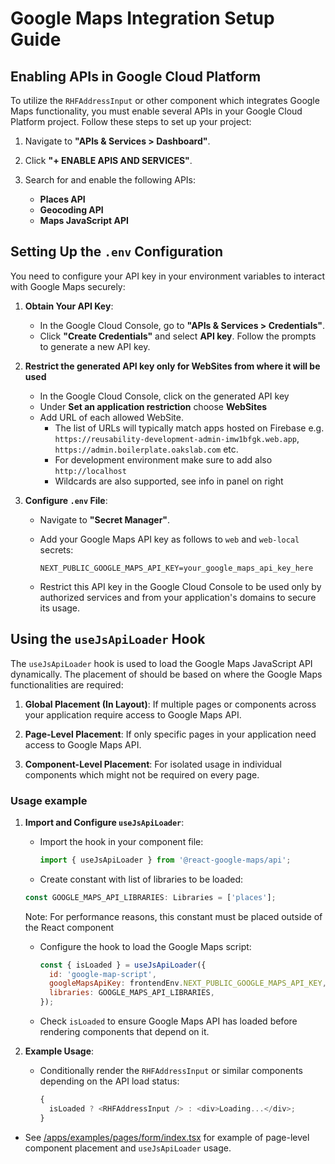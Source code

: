 # Google Maps Integration Setup Guide

## Enabling APIs in Google Cloud Platform

To utilize the `RHFAddressInput` or other component which integrates Google Maps functionality, you must enable several APIs in your Google Cloud Platform project. Follow these steps to set up your project:

1. Navigate to **"APIs & Services > Dashboard"**.

2. Click **"+ ENABLE APIS AND SERVICES"**.

3. Search for and enable the following APIs:
   - **Places API**
   - **Geocoding API**
   - **Maps JavaScript API**

## Setting Up the `.env` Configuration

You need to configure your API key in your environment variables to interact with Google Maps securely:

1. **Obtain Your API Key**:

   - In the Google Cloud Console, go to **"APIs & Services > Credentials"**.
   - Click **"Create Credentials"** and select **API key**. Follow the prompts to generate a new API key.

2. **Restrict the generated API key only for WebSites from where it will be used**

   - In the Google Cloud Console, click on the generated API key
   - Under **Set an application restriction** choose **WebSites**
   - Add URL of each allowed WebSite.
     - The list of URLs will typically match apps hosted on Firebase e.g. `https://reusability-development-admin-imw1bfgk.web.app`, `https://admin.boilerplate.oakslab.com` etc.
     - For development environment make sure to add also `http://localhost`
     - Wildcards are also supported, see info in panel on right

3. **Configure `.env` File**:

   - Navigate to **"Secret Manager"**.
   - Add your Google Maps API key as follows to `web` and `web-local` secrets:

     ```dotenv
     NEXT_PUBLIC_GOOGLE_MAPS_API_KEY=your_google_maps_api_key_here
     ```

   - Restrict this API key in the Google Cloud Console to be used only by authorized services and from your application's domains to secure its usage.

## Using the `useJsApiLoader` Hook

The `useJsApiLoader` hook is used to load the Google Maps JavaScript API dynamically. The placement of should be based on where the Google Maps functionalities are required:

1. **Global Placement (In Layout)**: If multiple pages or components across your application require access to Google Maps API.

2. **Page-Level Placement**: If only specific pages in your application need access to Google Maps API.

3. **Component-Level Placement**: For isolated usage in individual components which might not be required on every page.

### Usage example

1. **Import and Configure `useJsApiLoader`**:

   - Import the hook in your component file:

     ```javascript
     import { useJsApiLoader } from '@react-google-maps/api';
     ```

   - Create constant with list of libraries to be loaded:

   ```javascript
   const GOOGLE_MAPS_API_LIBRARIES: Libraries = ['places'];
   ```

   Note: For performance reasons, this constant must be placed outside of the React component

   - Configure the hook to load the Google Maps script:

     ```javascript
     const { isLoaded } = useJsApiLoader({
       id: 'google-map-script',
       googleMapsApiKey: frontendEnv.NEXT_PUBLIC_GOOGLE_MAPS_API_KEY,
       libraries: GOOGLE_MAPS_API_LIBRARIES,
     });
     ```

   - Check `isLoaded` to ensure Google Maps API has loaded before rendering components that depend on it.

2. **Example Usage**:

   - Conditionally render the `RHFAddressInput` or similar components depending on the API load status:

     ```javascript
     {
       isLoaded ? <RHFAddressInput /> : <div>Loading...</div>;
     }
     ```

- See [/apps/examples/pages/form/index.tsx](/apps/examples/pages/form/index.tsx) for example of page-level component placement and `useJsApiLoader` usage.

